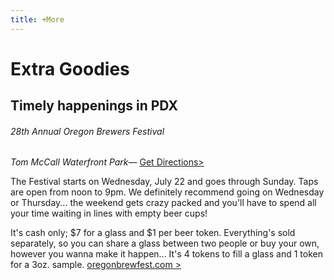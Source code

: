 ```yaml
---
title: +More
---
```


# Extra Goodies

## Timely happenings in PDX

###### 28th Annual Oregon Brewers Festival

*Tom McCall Waterfront Park*— [Get Directions>](https://goo.gl/maps/j1cGX)

The Festival starts on Wednesday, July 22 and goes through Sunday. Taps are
open from noon to 9pm. We definitely recommend going on Wednesday or Thursday...
the weekend gets crazy packed and you'll have to spend all your time waiting in
lines with empty beer cups!

It's cash only; $7 for a glass and $1 per beer token. Everything's sold
separately, so you can share a glass between two people or buy your own,
however you wanna make it happen... It's 4 tokens to fill a glass and 1
token for a 3oz. sample. [oregonbrewfest.com >](http://www.oregonbrewfest.com/)
